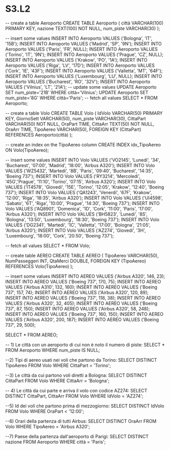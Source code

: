 # S3.L2
-- create a table Aeroporto
CREATE TABLE Aeroporto (
  città VARCHAR(100) PRIMARY KEY,
  nazione TEXT(100) NOT NULL,
  num_piste VARCHAR(30)
);

-- insert some values
INSERT INTO Aeroporto VALUES ('Bologna', 'IT', '15B');
INSERT INTO Aeroporto VALUES ('Madrid', 'SP', '9N');
INSERT INTO Aeroporto VALUES ('Paris', 'FR', NULL);
INSERT INTO Aeroporto VALUES ('Torino', 'IT', '9N');
INSERT INTO Aeroporto VALUES ('Prague', 'CZ', NULL);
INSERT INTO Aeroporto VALUES ('Krakow', 'PO', '1A');
INSERT INTO Aeroporto VALUES ('Riga', 'LV', '17D');
INSERT INTO Aeroporto VALUES ('Cork', 'IE', '43F');
INSERT INTO Aeroporto VALUES ('Valletta', 'MT', '64F');
INSERT INTO Aeroporto VALUES ('Luxembourg', 'LU', NULL);
INSERT INTO Aeroporto VALUES ('Bucharest', 'RO', '32V');
INSERT INTO Aeroporto VALUES ('Vilnius', 'LT', '21A');
-- update some values
UPDATE Aeroporto SET num_piste='21B' WHERE città='Vilnius';
UPDATE Aeroporto SET num_piste='8G' WHERE città='Paris';
-- fetch all values
SELECT * FROM Aeroporto;

-- create a table Volo
CREATE TABLE Volo (
  IdVolo VARCHAR(50) PRIMARY KEY,
  GiornoSett VARCHAR(50),
  num_piste VARCHAR(30),
  CittaPart VARCHAR(50) NOT NULL,
  OraPart TIME,
  CittaArr TEXT(50) NOT NULL,
  OraArr TIME,
  TipoAereo VARCHAR(50),
  FOREIGN KEY (CittaPart) REFERENCES Aeroporto(città)
);

-- create an index on the TipoAereo column
CREATE INDEX idx_TipoAereo ON Volo(TipoAereo);

-- insert some values
INSERT INTO Volo VALUES ('VO2145', 'Lunedi', '34', 'Bucharest', '07:00', 'Madrid', '18:00', 'Airbus A320');
INSERT INTO Volo VALUES ('WZ5432', 'Martedi', '8B', 'Paris', '09:40', 'Bucharest', '14:35', 'Boeing 737');
INSERT INTO Volo VALUES ('RY3214', 'Mercoledi', '45G','Prague', '11:10', 'Torino', '07:15', 'Airbus A320');
INSERT INTO Volo VALUES ('IT4578', 'Giovedi', '15E', 'Torino', '12:05', 'Krakow', '12:40', 'Boeing 737');
INSERT INTO Volo VALUES ('QA1243', 'Venerdi', '67F', 'Krakow', '12:00', 'Riga', '18:35', 'Airbus A320');
INSERT INTO Volo VALUES ('UI4598', 'Sabato', '6T', 'Riga', '10:00', 'Prague', '14:30', 'Boeing 737');
INSERT INTO Volo VALUES ('AQ8901', 'Domenica', '1D', 'Cork', '11:00', 'Paris', '17:00', 'Airbus A320');
INSERT INTO Volo VALUES ('BH5823', 'Lunedi', '8S', 'Bologna', '13:50', 'Luxembourg', '18:30', 'Boeing 737');
INSERT INTO Volo VALUES ('DG2341', 'Martedi', '1C', 'Valletta', '17:00', 'Bologna', '21:05', 'Airbus A320');
INSERT INTO Volo VALUES ('AZ274', 'Giovedi', '3H', 'Luxembourg', '18:00', 'Cork', '20:50', 'Boeing 737');

-- fetch all values
SELECT * FROM Volo;


-- create table AEREO
CREATE TABLE AEREO (
  TipoAereo VARCHAR(50),
  NumPasseggeri INT,
  QtaMerci DOUBLE,
  FOREIGN KEY (TipoAereo) REFERENCES Volo(TipoAereo)
);

-- insert some values
INSERT INTO AEREO VALUES ('Airbus A320', 146, 23);
INSERT INTO AEREO VALUES ('Boeing 737', 170, 75);
INSERT INTO AEREO VALUES ('Airbus A310', 132, 160);
INSERT INTO AEREO VALUES ('Boeing 737', 157, 74);
INSERT INTO AEREO VALUES ('Airbus A320', 120, 89);
INSERT INTO AEREO VALUES ('Boeing 737', 118, 38);
INSERT INTO AEREO VALUES ('Airbus A320', 32, 405);
INSERT INTO AEREO VALUES ('Boeing 737', 87, 150);
INSERT INTO AEREO VALUES ('Airbus A320', 58, 248);
INSERT INTO AEREO VALUES ('Boeing 737', 160, 150);
INSERT INTO AEREO VALUES ('Airbus A320', 200, 187);
INSERT INTO AEREO VALUES ('Boeing 737', 29, 500);

SELECT * FROM AEREO;


-- 1) Le città con un aeroporto di cui non è noto il numero di piste:
SELECT * FROM Aeroporto WHERE num_piste IS NULL;


 --2) Tipi di aereo usati nei voli che partono da Torino:
SELECT DISTINCT TipoAereo FROM Volo WHERE CittaPart = 'Torino';


 --3) Le città da cui partono voli diretti a Bologna:
SELECT DISTINCT CittaPart FROM Volo WHERE CittaArr = 'Bologna';


-- 4) Le città da cui parte e arriva il volo con codice AZ274:
SELECT DISTINCT CittaPart, CittaArr FROM Volo WHERE IdVolo = 'AZ274';

--5) Id dei voli che partono prima di mezzogiorno:
SELECT DISTINCT IdVolo FROM Volo WHERE OraPart < '12:00';

--6) Orari della partenza di tutti Airbus:
SELECT DISTINCT OraArr FROM Volo WHERE TipoAereo = 'Airbus A320';


--7) Paese della partenza dall'aeroporto di Parigi:
SELECT DISTINCT nazione FROM Aeroporto WHERE città = 'Paris';
